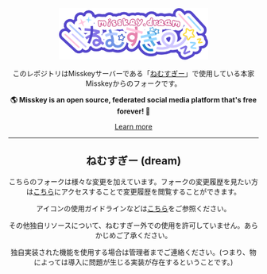 <div align="center">
<a href="https://misskey.secinet.jp">
	<img src="./packages/backend/assets/long-logo.png" alt="Dream logo" width="300"/>
</a>

このレポジトリはMisskeyサーバーである「[ねむすぎー](https://misskey.secinet.jp)」で使用している本家Misskeyからのフォークです。

**🌎 **Misskey** is an open source, federated social media platform that's free forever! 🚀**

[Learn more](https://misskey-hub.net/)

---

## ねむすぎー (dream)

こちらのフォークは様々な変更を加えています。フォークの変更履歴を見たい方は[こちら](https://misskey.secinet.jp/dream-changelog)にアクセスすることで変更履歴を閲覧することができます。

アイコンの使用ガイドラインなどは[こちら](./packages/backend/assets/README.md)をご参照ください。

その他独自リソースについて、ねむすぎー外での使用を許可していません。あらかじめご了承ください。

独自実装された機能を使用する場合は管理者までご連絡ください。(つまり、物によっては導入に問題が生じる実装が存在するということです。)
